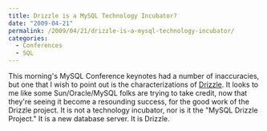 ```yaml
---
title: Drizzle is a MySQL Technology Incubator?
date: "2009-04-21"
permalink: /2009/04/21/drizzle-is-a-mysql-technology-incubator/
categories:
  - Conferences
  - SQL
---
```

This morning's MySQL Conference keynotes had a number of inaccuracies, but one that I wish to point out is the characterizations of [Drizzle][1]. It looks to me like some Sun/Oracle/MySQL folks are trying to take credit, now that they're seeing it become a resounding success, for the good work of the Drizzle project. It is not a technology incubator, nor is it the "MySQL Drizzle Project." It is a new database server. It is Drizzle.

 [1]: https://launchpad.net/drizzle
